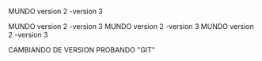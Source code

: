 MUNDO version 2 -version 3

MUNDO version 2 -version 3
MUNDO version 2 -version 3
MUNDO version 2 -version 3

CAMBIANDO DE VERSION PROBANDO "GIT"